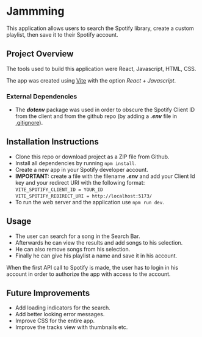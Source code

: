 # Jammming

This application allows users to search the Spotify library, create a custom playlist, then save it to their Spotify account.

## Project Overview

The tools used to build this application were React, Javascript, HTML, CSS.

The app was created using [Vite](https://vitejs.dev/) with the option _React + Javascript_.

### External Dependencies

- The **_dotenv_** package was used in order to obscure the Spotify Client ID from the client and from the github repo (by adding a **_.env_** file in [.gitignore](.gitignore)).

## Installation Instructions

- Clone this repo or download project as a ZIP file from Github.
- Install all dependencies by running `npm install`.
- Create a new app in your Spotify developer account.
- **IMPORTANT:** create a file with the filename **_.env_** and add your Client Id key and your redirect URI with the following format:
  `VITE_SPOTIFY_CLIENT_ID = YOUR_ID`<br>
  `VITE_SPOTIFY_REDIRECT_URI = http://localhost:5173/`
- To run the web server and the application use `npm run dev`.

## Usage

- The user can search for a song in the Search Bar.
- Afterwards he can view the results and add songs to his selection.
- He can also remove songs from his selection.
- Finally he can give his playlist a name and save it in his account.

When the first API call to Spotify is made, the user has to login in his account in order to authorize the app with access to the account.

## Future Improvements

- Add loading indicators for the search.
- Add better looking error messages.
- Improve CSS for the entire app.
- Improve the tracks view with thumbnails etc.

